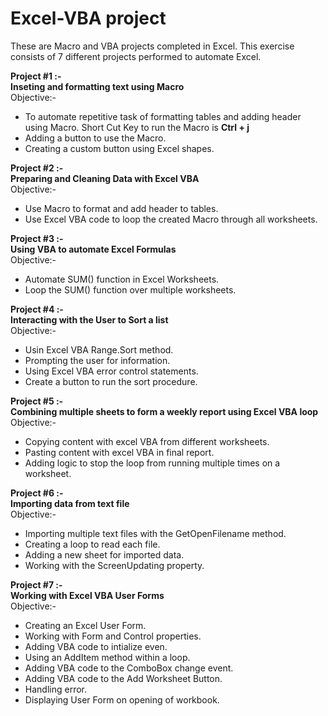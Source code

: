 # Excel-VBA project
These are Macro and VBA projects completed in Excel. This exercise consists of 7 different projects performed to automate Excel.

**Project #1 :-** <br />
**Inseting and formatting text using Macro** <br />
  Objective:- <br />
  * To automate repetitive task of formatting tables and adding header using Macro. Short Cut Key to run the Macro is **Ctrl + j** <br />
  * Adding a button to  use the Macro. <br />
  * Creating a custom button using Excel shapes. <br />

  **Project #2 :-** <br />
  **Preparing and Cleaning Data with Excel VBA** <br />
  Objective:- <br />
  * Use Macro to format and add header to tables. <br />
  * Use Excel VBA code to loop the created Macro through all worksheets. <br />

  **Project #3 :-** <br />
  **Using VBA to automate Excel Formulas** <br />
  Objective:- <br />
  * Automate SUM() function in Excel Worksheets. <br />
  * Loop the SUM() function over multiple worksheets. <br />

  **Project #4 :-** <br />
  **Interacting with the User to Sort a list** <br />
  Objective:- <br />
  * Usin Excel VBA Range.Sort method. <br />
  * Prompting the user for information. <br />
  * Using Excel VBA error control statements. <br />
  * Create a button to run the sort procedure. <br />

  **Project #5 :-** <br />
  **Combining multiple sheets to form a weekly report using Excel VBA loop** <br />
  Objective:- <br />
  * Copying content with excel VBA from different worksheets.
  * Pasting content with excel VBA in final report.
  * Adding logic to stop the loop from running multiple times on a worksheet.

  **Project #6 :-** <br />
  **Importing data from text file** <br />
  Objective:- <br />
  * Importing multiple text files with the GetOpenFilename method. <br />
  * Creating a loop to read each file. <br />
  * Adding a new sheet for imported data. <br />
  * Working with the ScreenUpdating property. <br />

  **Project #7 :-** <br />
  **Working with Excel VBA User Forms** <br />
  Objective:- <br />
  * Creating an Excel User Form. <br />
  * Working with Form and Control properties. <br />
  * Adding VBA code to intialize even. <br />
  * Using an AddItem method within a loop. <br />
  * Adding VBA code to the ComboBox change event. <br />
  * Adding VBA code to the Add Worksheet Button. <br />
  * Handling error. <br />
  * Displaying User Form on opening of workbook.<br />

  
    
    
  
  

  


  
  
  
